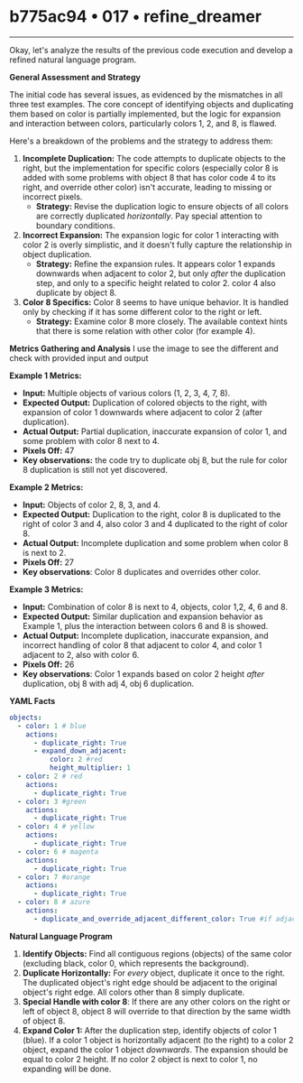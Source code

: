 # b775ac94 • 017 • refine_dreamer

---
Okay, let's analyze the results of the previous code execution and develop a refined natural language program.

**General Assessment and Strategy**

The initial code has several issues, as evidenced by the mismatches in all three test examples. The core concept of identifying objects and duplicating them based on color is partially implemented, but the logic for expansion and interaction between colors, particularly colors 1, 2, and 8, is flawed.

Here's a breakdown of the problems and the strategy to address them:

1.  **Incomplete Duplication:** The code attempts to duplicate objects to the right, but the implementation for specific colors (especially color 8 is added with some problems with object 8 that has color code 4 to its right, and override other color) isn't accurate, leading to missing or incorrect pixels.
    *   **Strategy:** Revise the duplication logic to ensure objects of all colors are correctly duplicated *horizontally*. Pay special attention to boundary conditions.
2.  **Incorrect Expansion:** The expansion logic for color 1 interacting with color 2 is overly simplistic, and it doesn't fully capture the relationship in object duplication.
    *   **Strategy:** Refine the expansion rules. It appears color 1 expands downwards when adjacent to color 2, but only *after* the duplication step, and only to a specific height related to color 2. color 4 also duplicate by object 8.
3.  **Color 8 Specifics:** Color 8 seems to have unique behavior. It is handled only by checking if it has some different color to the right or left.
    *   **Strategy:** Examine color 8 more closely. The available context hints that there is some relation with other color (for example 4).

**Metrics Gathering and Analysis**
I use the image to see the different and check with provided input and output

**Example 1 Metrics:**

*   **Input:** Multiple objects of various colors (1, 2, 3, 4, 7, 8).
*   **Expected Output:** Duplication of colored objects to the right, with expansion of color 1 downwards where adjacent to color 2 (after duplication).
*   **Actual Output:** Partial duplication, inaccurate expansion of color 1, and some problem with color 8 next to 4.
*   **Pixels Off:** 47
* **Key observations:** the code try to duplicate obj 8, but the rule for color 8 duplication is still not yet discovered.

**Example 2 Metrics:**

*   **Input:** Objects of color 2, 8, 3, and 4.
*   **Expected Output:** Duplication to the right, color 8 is duplicated to the right of color 3 and 4, also color 3 and 4 duplicated to the right of color 8.
*   **Actual Output:** Incomplete duplication and some problem when color 8 is next to 2.
*   **Pixels Off:** 27
* **Key observations**: Color 8 duplicates and overrides other color.

**Example 3 Metrics:**

*   **Input:** Combination of color 8 is next to 4, objects, color 1,2, 4, 6 and 8.
*   **Expected Output:** Similar duplication and expansion behavior as Example 1, plus the interaction between colors 6 and 8 is showed.
*   **Actual Output:** Incomplete duplication, inaccurate expansion, and incorrect handling of color 8 that adjacent to color 4, and color 1 adjacent to 2, also with color 6.
*   **Pixels Off:** 26
* **Key observations**: Color 1 expands based on color 2 height *after* duplication, obj 8 with adj 4, obj 6 duplication.

**YAML Facts**

```yaml
objects:
  - color: 1 # blue
    actions:
      - duplicate_right: True
      - expand_down_adjacent:
          color: 2 #red
          height_multiplier: 1
  - color: 2 # red
    actions:
      - duplicate_right: True
  - color: 3 #green
    actions:
      - duplicate_right: True
  - color: 4 # yellow
    actions:
      - duplicate_right: True
  - color: 6 # magenta
    actions:
      - duplicate_right: True
  - color: 7 #orange
    actions:
      - duplicate_right: True
  - color: 8 # azure
    actions:
      - duplicate_and_override_adjacent_different_color: True #if adjacent to color other than 8
```

**Natural Language Program**

1.  **Identify Objects:** Find all contiguous regions (objects) of the same color (excluding black, color 0, which represents the background).
2.  **Duplicate Horizontally:** For *every* object, duplicate it once to the right. The duplicated object's right edge should be adjacent to the original object's right edge. All colors other than 8 simply duplicate.
3.  **Special Handle with color 8**: If there are any other colors on the right or left of object 8, object 8 will override to that direction by the same width of object 8.
4.  **Expand Color 1:** After the duplication step, identify objects of color 1 (blue). If a color 1 object is horizontally adjacent (to the right) to a color 2 object, expand the color 1 object *downwards*. The expansion should be equal to color 2 height. If no color 2 object is next to color 1, no expanding will be done.



